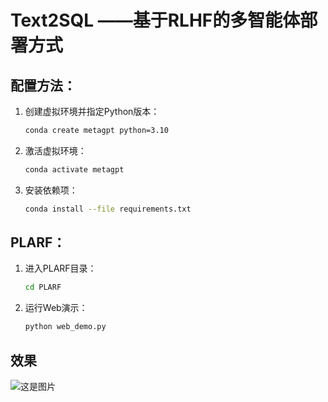 # Text2SQL ——基于RLHF的多智能体部署方式

## 配置方法：

1. 创建虚拟环境并指定Python版本：

    ```bash
    conda create metagpt python=3.10
    ```

2. 激活虚拟环境：

    ```bash
    conda activate metagpt
    ```

3. 安装依赖项：

    ```bash
    conda install --file requirements.txt
    ```

## PLARF：

1. 进入PLARF目录：

    ```bash
    cd PLARF
    ```

2. 运行Web演示：

    ```bash
    python web_demo.py
    ```
## 效果
![这是图片](https://cdn.nlark.com/yuque/0/2024/png/45116829/1729493806177-e251b3c7-b1d9-4dc6-a385-b2cb23eaef4a.png?x-oss-process=image%2Fformat%2Cwebp%2Fresize%2Cw_1125%2Climit_0)



